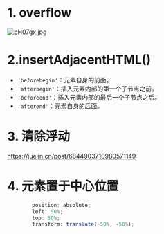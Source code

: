 # 1. overflow

[![cH07gx.jpg](https://z3.ax1x.com/2021/04/20/cH07gx.jpg)](https://imgtu.com/i/cH07gx)

# 2.insertAdjacentHTML()

- `'beforebegin'`：元素自身的前面。
- `'afterbegin'`：插入元素内部的第一个子节点之前。
- `'beforeend'`：插入元素内部的最后一个子节点之后。
- `'afterend'`：元素自身的后面。

# 3. 清除浮动

https://juejin.cn/post/6844903710980571149



# 4. 元素置于中心位置

```js
        position: absolute;
        left: 50%;
        top: 50%;
        transform: translate(-50%, -50%);
```















